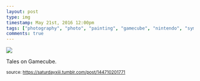 ```yaml
---
layout: post
type: img
timestamp: May 21st, 2016 12:00pm
tags: ["photography", "photo", "painting", "gamecube", "nintendo", "symphonia", "mod", "art", "game"]
comments: true
---
```

<img src="https://saturdayxiii.github.io/media/144710201771.jpg"/>

Tales on Gamecube.
 
  
<small>source: https://saturdayxiii.tumblr.com/post/144710201771</small>